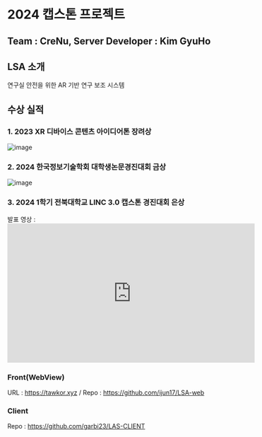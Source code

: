# 2024 캡스톤 프로젝트
## Team : CreNu, Server Developer : Kim GyuHo

## LSA 소개
연구실 안전을 위한 AR 기반 연구 보조 시스템

## 수상 실적
### 1. 2023 XR 디바이스 콘텐츠 아이디어톤 장려상
![image](https://github.com/GyuHo123/LSA_Server_SpringBoot/assets/74482513/677c8f86-3b07-465c-9ee8-5f5f014341c2)

### 2. 2024 한국정보기술학회 대학생논문경진대회 금상
![image](https://github.com/GyuHo123/LSA_Server_SpringBoot/assets/74482513/504b6834-0620-4ef9-987d-c2838d8ffd3e)

### 3. 2024 1학기 전북대학교 LINC 3.0 캡스톤 경진대회 은상
발표 영상 : <iframe width="560" height="315" src="https://www.youtube.com/embed/Nzvht-6yD8w" frameborder="0" allow="accelerometer; autoplay; encrypted-media; gyroscope; picture-in-picture" allowfullscreen></iframe>

### Front(WebView)
URL : https://tawkor.xyz / Repo : https://github.com/ijun17/LSA-web

### Client
Repo : https://github.com/garbi23/LAS-CLIENT
